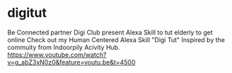 # digitut
Be Connected partner Digi Club present Alexa Skill to tut elderly to get online
Check out my Human Centered Alexa Skill "Digi Tut" Inspired by the commuity from Indoorpily Acivity Hub.  
https://www.youtube.com/watch?v=g_abZ3xN0z0&feature=youtu.be&t=4500 
